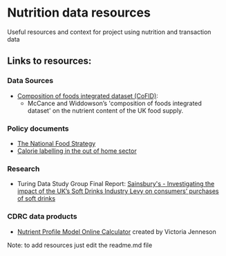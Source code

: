 # Nutrition data resources
Useful resources and context for project using nutrition and transaction data

## Links to resources:


 ### Data Sources
- [Composition of foods integrated dataset (CoFID)](https://www.gov.uk/government/publications/composition-of-foods-integrated-dataset-cofid):
  - McCance and Widdowson’s 'composition of foods integrated dataset' on the nutrient content of the UK food supply.
 ### Policy documents
- [The National Food Strategy](https://www.nationalfoodstrategy.org)
- [Calorie labelling in the out of home sector](https://www.gov.uk/government/publications/calorie-labelling-in-the-out-of-home-sector)

### Research
- Turing Data Study Group Final Report: [Sainsbury's - Investigating the impact of the UK’s Soft Drinks Industry Levy on consumers’ purchases of soft drinks](https://www.turing.ac.uk/research/publications/data-study-group-final-report-sainsburys)


### CDRC data products
- [Nutrient Profile Model Online Calculator](https://npmcalculator.cdrc.ac.uk) created by Victoria Jenneson



Note: to add resources just edit the readme.md file
